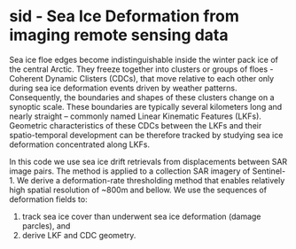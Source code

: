 # sid - Sea Ice Deformation from imaging remote sensing data
Sea ice floe edges become indistinguishable inside the winter pack ice of the central Arctic. 
They freeze together into clusters or groups of floes - Coherent Dynamic Clisters (CDCs), that move relative to each other only during sea ice deformation events driven by weather patterns.
Consequently, the boundaries and shapes of these clusters change on a synoptic scale. 
These boundaries are typically several kilometers long and nearly straight – commonly named Linear Kinematic Features (LKFs).
Geometric characteristics of these CDCs between the LKFs and their spatio-temporal development can be therefore tracked by studying sea ice deformation concentrated along LKFs.

In this code we use sea ice drift retrievals from displacements between SAR image pairs. The method is applied to a collection SAR imagery of Sentinel-1.
We derive a deformation-rate thresholding method that enables relatively high spatial resolution of  ~800m and bellow.
We use the sequences of deformation fields to: 
1) track sea ice cover than underwent sea ice deformation (damage parcles), and 
2) derive LKF and CDC geometry.


